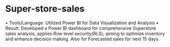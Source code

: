 # Super-store-sales
 • Tools/Language: Utilized Power BI for Data Visualization and
 Analysis
 • Result: Developed a Power BI dashboard for comprehensive
 Superstore sales analysis, applies Row level security(RLS), aiming
 to optimize inventory and enhance decision making. Also for
 Forecasted sales for next 15 days.
